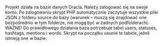 Projekt działa na bazie danych Oracla. Należy zalogować się na swoje konto. Po zalogowaniu skrypt PHP automatycznie zaczytuje wszystkie pliki JSON z folderu source do bazy (warunek – muszą się znajdować one bezpośrednio w tym folderze, nie mogą być w żadnych podfolderach).
WAŻNE! Do prawidłowego działania baza potrzebuje tabel users, statuses, hashtags, mentions i words. Skrypt na początku usunie te tabele, jeżeli istnieją one w bazie.
